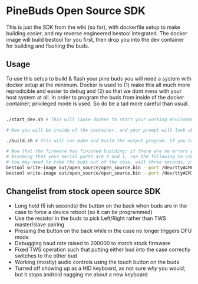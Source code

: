 # PineBuds Open Source SDK

This is just the SDK from the wiki (so far), with dockerfile setup to make building easier, and my reverse engineered bestool integrated.
The docker image will build bestool for you first, then drop you into the dev container for building and flashing the buds.

## Usage

To use this setup to build & flash your pine buds you will need a system with docker setup at the minimum.
Docker is used to (1) make this all much more reprodicible and easier to debug and (2) so that we dont mess with your host system at all.
In order to program the buds from inside of the docker container; privileged mode is used. So do be a tad more careful than usual.

```bash

./start_dev.sh # This will cause docker to start your working environment; this should take roughly 1-3 minutes depending on your network speed to the GCC hosting server

# Now you will be inside of the container, and your prompt will look akin to "root@ec5410d0a265:/usr/src#"

./build.sh # This will run make and build the output program. If you have weird build errors try running clean.sh or rm -rf'ing the out folder first

# Now that the firmware has finished building; if there are no errors you can load it to your buds
# Assuming that your serial ports are 0 and 1, run the following to commands to program each bud in series.
# You may need to take the buds out of the case, wait three seconds, place them back. This wakes them up.
bestool write-image out/open_source/open_source.bin --port /dev/ttyACM0
bestool write-image out/open_source/open_source.bin --port /dev/ttyACM1
```


## Changelist from stock opeen source SDK

+ Long hold (5 ish seconds) the button on the back when buds are in the case to force a device reboot (so it can be programmed)
+ Use the resistor in the buds to pick Left/Right rather than TWS master/slave pairing
+ Pressing the button on the back while in the case no longer triggers DFU mode
+ Debugging baud rate raised to 200000 to match stock firmware
+ Fixed TWS operation such that putting either bud into the case correctly switches to the other bud
+ Working (mostly) audio controls using the touch button on the buds
+ Turned off showing up as a HID keyboard, as not sure _why_ you would; but it stops android nagging me about a new keyboard
